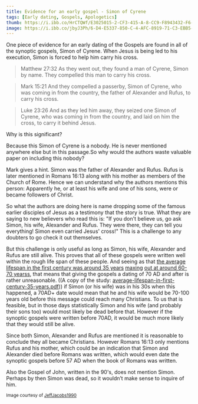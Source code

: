 ```yaml
---
title: Evidence for an early gospel - Simon of Cyrene
tags: [Early dating, Gospels, Apologetics]
thumb: https://i.ibb.co/HrCTQWf/E3025015-2-CF3-415-A-8-CC9-F8943432-F6-CA.jpg
image: https://i.ibb.co/jbyJ3Ph/6-D4-E5337-850-C-4-AFC-8919-71-C3-EBB5-B7-F5.jpg
---
```


One piece of evidence for an early dating of the Gospels are found in all of the synoptic gospels, Simon of Cyrene. When Jesus is being led to his execution, Simon is forced to help him carry his cross.

> Matthew 27:32 As they went out, they found a man of Cyrene, Simon by name. They compelled this man to carry his cross.

> Mark 15:21 And they compelled a passerby, Simon of Cyrene, who was coming in from the country, the father of Alexander and Rufus, to carry his cross.

> Luke 23:26 And as they led him away, they seized one Simon of Cyrene, who was coming in from the country, and laid on him the cross, to carry it behind Jesus.

Why is this significant?

Because this Simon of Cyrene is a nobody. He is never mentioned anywhere else but in this passage.So why would the authors waste valuable paper on including this nobody?

Mark gives a hint. Simon was the father of Alexander and Rufus. Rufus is later mentioned in Romans 16:13 along with his mother as members of the Church of Rome. Hence we can understand why the authors mentions this person: Apparently he, or at least his wife and one of his sons, were or became followers of Christ.

So what the authors are doing here is name dropping some of the famous earlier disciples of Jesus as a testimony that the story is true. What they are saying to new believers who read this is: "If you don't believe us, go ask Simon, his wife, Alexander and Rufus. They were there, they can tell you everything! Simon even carried Jesus' cross!" This is a challenge to any doubters to go check it out themselves.

But this challenge is only useful as long as Simon, his wife, Alexander and Rufus are still alive. This proves that all of these gospels were written well within the rough life span of these people. And seeing as that [the average lifespan in the first century was around 35 years](https://europepmc.org/backend/ptpmcrender.fcgi?accid=PMC1294277&blobtype=pdf) [maxing](https://europepmc.org/backend/ptpmcrender.fcgi?accid=PMC1294277&blobtype=pdf) [out at around 60-70 yearss](https://europepmc.org/backend/ptpmcrender.fcgi?accid=PMC1294277&blobtype=pdf), that means that giving the gospels a dating of 70 AD and after is rather unreasonable. ((A copy of the study: [average-lifespan-in-first-century-35-years.pdf](https://thyreon.com/wp-content/uploads/2022/02/average-lifespan-in-first-century-35-years.pdf))) if Simon (or his wife) was in his 30s when this happened, a 70AD+ date would mean that he and his wife would be 70-100 years old before this message could reach many Christians. To us that is feasible, but in those days statistically Simon and his wife (and probably their sons too) would most likely be dead before that.
However if the synoptic gospels were written before 70AD, it would be much more likely that they would still be alive.

Since both Simon, Alexander and Rufus are mentioned it is reasonable to conclude they all became Christians. However Romans 16:13 only mentions Rufus and his mother, which could be an indication that Simon and Alexander died before Romans was written, which would even date the synoptic gospels before 57 AD when the book of Romans was written.

Also the Gospel of John, written in the 90's, does not mention Simon. Perhaps by then Simon was dead, so it wouldn’t make sense to inquire of him.

<sub> Image courtesy of [JeffJacobs1990](https://pixabay.com/users/jeffjacobs1990-7438739/) </sub>
